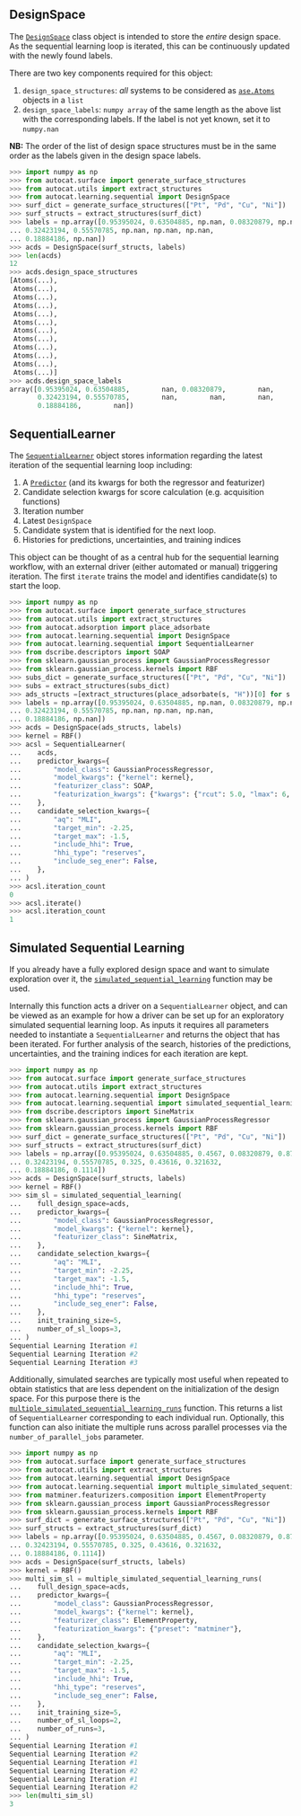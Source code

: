 ## DesignSpace

The
[`DesignSpace`](../../API/Learning/sequential.md#autocat.learning.sequential.DesignSpace) 
class object is intended to store the 
*entire* design space. As the sequential learning
loop is iterated, this can be continuously updated
with the newly found labels.

There are two key components required for this object:

1. `design_space_structures`: *all* systems to be considered as 
[`ase.Atoms`](https://wiki.fysik.dtu.dk/ase/ase/atoms.html#module-ase.atoms) 
objects in a `list`
2. `design_space_labels`: `numpy array` of the same length as the above list
with the corresponding labels. If the label is not yet
known, set it to `numpy.nan`

**NB:** The order of the list of design space structures must
be in the same order as the labels given in the 
design space labels. 

```py
>>> import numpy as np
>>> from autocat.surface import generate_surface_structures
>>> from autocat.utils import extract_structures
>>> from autocat.learning.sequential import DesignSpace
>>> surf_dict = generate_surface_structures(["Pt", "Pd", "Cu", "Ni"])
>>> surf_structs = extract_structures(surf_dict)
>>> labels = np.array([0.95395024, 0.63504885, np.nan, 0.08320879, np.nan,
... 0.32423194, 0.55570785, np.nan, np.nan, np.nan,
... 0.18884186, np.nan])
>>> acds = DesignSpace(surf_structs, labels)
>>> len(acds)
12
>>> acds.design_space_structures
[Atoms(...),
 Atoms(...),
 Atoms(...),
 Atoms(...),
 Atoms(...),
 Atoms(...),
 Atoms(...),
 Atoms(...),
 Atoms(...),
 Atoms(...),
 Atoms(...),
 Atoms(...)]
>>> acds.design_space_labels
array([0.95395024, 0.63504885,        nan, 0.08320879,        nan,
       0.32423194, 0.55570785,        nan,        nan,        nan,
       0.18884186,        nan])
```


## SequentialLearner

The 
[`SequentialLearner`](../../API/Learning/sequential.md#autocat.learning.sequential.SequentialLearner) 
object stores information regarding the latest 
iteration of the sequential learning loop including:

1. A [`Predictor`](predictors.md) (and its kwargs for both the regressor and featurizer)
2. Candidate selection kwargs for score calculation (e.g. acquisition functions)
3. Iteration number
4. Latest `DesignSpace`
5. Candidate system that is identified for the next loop.
6. Histories for predictions, uncertainties, and training indices

This object can be thought of as a central hub for the 
sequential learning workflow, with an external driver 
(either automated or manual) triggering iteration. The first 
`iterate` trains the model and identifies candidate(s) to 
start the loop.

```py
>>> import numpy as np
>>> from autocat.surface import generate_surface_structures
>>> from autocat.utils import extract_structures
>>> from autocat.adsorption import place_adsorbate
>>> from autocat.learning.sequential import DesignSpace
>>> from autocat.learning.sequential import SequentialLearner
>>> from dscribe.descriptors import SOAP
>>> from sklearn.gaussian_process import GaussianProcessRegressor
>>> from sklearn.gaussian_process.kernels import RBF
>>> subs_dict = generate_surface_structures(["Pt", "Pd", "Cu", "Ni"])
>>> subs = extract_structures(subs_dict)
>>> ads_structs =[extract_structures(place_adsorbate(s, "H"))[0] for s in subs] 
>>> labels = np.array([0.95395024, 0.63504885, np.nan, 0.08320879, np.nan,
... 0.32423194, 0.55570785, np.nan, np.nan, np.nan,
... 0.18884186, np.nan])
>>> acds = DesignSpace(ads_structs, labels)
>>> kernel = RBF()
>>> acsl = SequentialLearner(
...    acds,
...    predictor_kwargs={
...        "model_class": GaussianProcessRegressor,
...        "model_kwargs": {"kernel": kernel},
...        "featurizer_class": SOAP,
...        "featurization_kwargs": {"kwargs": {"rcut": 5.0, "lmax": 6, "nmax": 6}}
...    },
...    candidate_selection_kwargs={
...        "aq": "MLI",
...        "target_min": -2.25,
...        "target_max": -1.5,
...        "include_hhi": True,
...        "hhi_type": "reserves",
...        "include_seg_ener": False,
...    },
... )
>>> acsl.iteration_count
0
>>> acsl.iterate()
>>> acsl.iteration_count
1
```

## Simulated Sequential Learning

If you already have a fully explored design space and want
to simulate exploration over it, the 
[`simulated_sequential_learning`](../../API/Learning/sequential.md#autocat.learning.sequential.simulated_sequential_learning) 
function may be used.

Internally this function acts a driver on a `SequentialLearner` object, and can be 
viewed as an example for how a driver can be set up for an exploratory simulated 
sequential learning loop. As inputs it requires all parameters needed to instantiate 
a `SequentialLearner` and returns the object that has been iterated. For further analysis 
of the search, histories of the predictions, uncertainties, and the training indices for 
each iteration are kept.

```py
>>> import numpy as np
>>> from autocat.surface import generate_surface_structures
>>> from autocat.utils import extract_structures
>>> from autocat.learning.sequential import DesignSpace
>>> from autocat.learning.sequential import simulated_sequential_learning
>>> from dscribe.descriptors import SineMatrix
>>> from sklearn.gaussian_process import GaussianProcessRegressor
>>> from sklearn.gaussian_process.kernels import RBF
>>> surf_dict = generate_surface_structures(["Pt", "Pd", "Cu", "Ni"])
>>> surf_structs = extract_structures(surf_dict)
>>> labels = np.array([0.95395024, 0.63504885, 0.4567, 0.08320879, 0.87779,
... 0.32423194, 0.55570785, 0.325, 0.43616, 0.321632,
... 0.18884186, 0.1114])
>>> acds = DesignSpace(surf_structs, labels)
>>> kernel = RBF()
>>> sim_sl = simulated_sequential_learning(
...    full_design_space=acds,
...    predictor_kwargs={
...        "model_class": GaussianProcessRegressor,
...        "model_kwargs": {"kernel": kernel},
...        "featurizer_class": SineMatrix,
...    },
...    candidate_selection_kwargs={
...        "aq": "MLI",
...        "target_min": -2.25,
...        "target_max": -1.5,
...        "include_hhi": True,
...        "hhi_type": "reserves",
...        "include_seg_ener": False,
...    },
...    init_training_size=5,
...    number_of_sl_loops=3,
... )
Sequential Learning Iteration #1
Sequential Learning Iteration #2
Sequential Learning Iteration #3
```

Additionally, simulated searches are typically most useful when repeated to obtain 
statistics that are less dependent on the initialization of the design space. For this 
purpose there is the 
[`multiple_simulated_sequential_learning_runs`](../../API/Learning/sequential.md#autocat.learning.sequential.multiple_simulated_sequential_learning_runs) 
function. This returns a list of `SequentialLearner` corresponding to each individual run. Optionally, 
this function can also initiate the multiple runs across parallel processes via the 
`number_of_parallel_jobs` parameter.

```py
>>> import numpy as np
>>> from autocat.surface import generate_surface_structures
>>> from autocat.utils import extract_structures
>>> from autocat.learning.sequential import DesignSpace
>>> from autocat.learning.sequential import multiple_simulated_sequential_learning_runs
>>> from matminer.featurizers.composition import ElementProperty
>>> from sklearn.gaussian_process import GaussianProcessRegressor
>>> from sklearn.gaussian_process.kernels import RBF
>>> surf_dict = generate_surface_structures(["Pt", "Pd", "Cu", "Ni"])
>>> surf_structs = extract_structures(surf_dict)
>>> labels = np.array([0.95395024, 0.63504885, 0.4567, 0.08320879, 0.87779,
... 0.32423194, 0.55570785, 0.325, 0.43616, 0.321632,
... 0.18884186, 0.1114])
>>> acds = DesignSpace(surf_structs, labels)
>>> kernel = RBF()
>>> multi_sim_sl = multiple_simulated_sequential_learning_runs(
...    full_design_space=acds,
...    predictor_kwargs={
...        "model_class": GaussianProcessRegressor,
...        "model_kwargs": {"kernel": kernel},
...        "featurizer_class": ElementProperty,
...        "featurization_kwargs": {"preset": "matminer"},
...    },
...    candidate_selection_kwargs={
...        "aq": "MLI",
...        "target_min": -2.25,
...        "target_max": -1.5,
...        "include_hhi": True,
...        "hhi_type": "reserves",
...        "include_seg_ener": False,
...    },
...    init_training_size=5,
...    number_of_sl_loops=2,
...    number_of_runs=3,
... )
Sequential Learning Iteration #1
Sequential Learning Iteration #2
Sequential Learning Iteration #1
Sequential Learning Iteration #2
Sequential Learning Iteration #1
Sequential Learning Iteration #2
>>> len(multi_sim_sl)
3
```